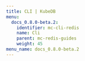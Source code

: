 ```yaml
---
title: CLI | KubeDB
menu:
  docs_0.8.0-beta.2:
    identifier: mc-cli-redis
    name: Cli
    parent: mc-redis-guides
    weight: 45
menu_name: docs_0.8.0-beta.2
---
```

